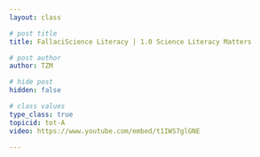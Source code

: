 ```yaml
---
layout: class

# post title
title: FallaciScience Literacy | 1.0 Science Literacy Matters

# post author
author: TZM

# hide post
hidden: false

# class values
type_class: true
topicid: tot-A
video: https://www.youtube.com/embed/t1IWS7glGNE

---
```


